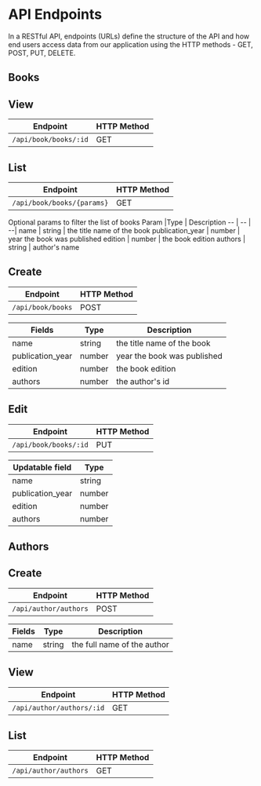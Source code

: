 # **API Endpoints**
In a RESTful API, endpoints (URLs) define the structure of the API and how end users access data from our application using the HTTP methods - GET, POST, PUT, DELETE.

## **Books**

## View

Endpoint |HTTP Method 
-- | -- |
`/api/book/books/:id` | GET

## List 
Endpoint |HTTP Method 
-- | -- |
`/api/book/books/{params}` | GET

Optional params to filter the list of books
Param |Type | Description 
-- | -- | --|
name | string | the title name of the book
publication_year | number | year the book was published 
edition | number | the book edition
authors | string | author's name

## Create

Endpoint |HTTP Method 
-- | -- |
`/api/book/books` | POST

Fields |Type | Description 
-- | -- | --|
name | string | the title name of the book
publication_year | number | year the book was published 
edition | number | the book edition
authors | number | the author's id

## Edit

Endpoint |HTTP Method 
-- | -- |
`/api/book/books/:id` | PUT

Updatable field |Type 
-- | -- |
name | string
publication_year | number
edition | number
authors | number

## **Authors**

## Create 

Endpoint |HTTP Method 
-- | -- |
`/api/author/authors` | POST

Fields |Type | Description 
-- | -- | --|
name | string | the full name of the author

## View

Endpoint |HTTP Method 
-- | -- |
`/api/author/authors/:id` | GET

## List
Endpoint |HTTP Method 
-- | -- |
`/api/author/authors` | GET
